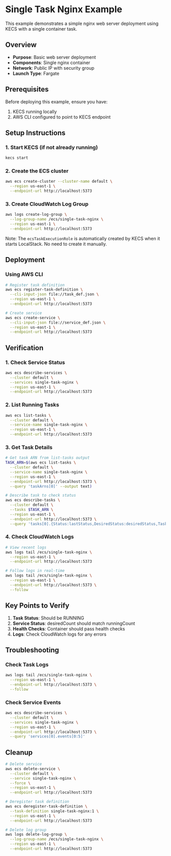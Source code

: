 # Single Task Nginx Example

This example demonstrates a simple nginx web server deployment using KECS with a single container task.

## Overview

- **Purpose**: Basic web server deployment
- **Components**: Single nginx container
- **Network**: Public IP with security group
- **Launch Type**: Fargate

## Prerequisites

Before deploying this example, ensure you have:

1. KECS running locally
2. AWS CLI configured to point to KECS endpoint

## Setup Instructions

### 1. Start KECS (if not already running)

```bash
kecs start
```

### 2. Create the ECS cluster

```bash
aws ecs create-cluster --cluster-name default \
  --region us-east-1 \
  --endpoint-url http://localhost:5373
```

### 3. Create CloudWatch Log Group

```bash
aws logs create-log-group \
  --log-group-name /ecs/single-task-nginx \
  --region us-east-1 \
  --endpoint-url http://localhost:5373
```

Note: The `ecsTaskExecutionRole` is automatically created by KECS when it starts LocalStack. No need to create it manually.

## Deployment

### Using AWS CLI

```bash
# Register task definition
aws ecs register-task-definition \
  --cli-input-json file://task_def.json \
  --region us-east-1 \
  --endpoint-url http://localhost:5373

# Create service
aws ecs create-service \
  --cli-input-json file://service_def.json \
  --region us-east-1 \
  --endpoint-url http://localhost:5373
```

## Verification

### 1. Check Service Status

```bash
aws ecs describe-services \
  --cluster default \
  --services single-task-nginx \
  --region us-east-1 \
  --endpoint-url http://localhost:5373
```

### 2. List Running Tasks

```bash
aws ecs list-tasks \
  --cluster default \
  --service-name single-task-nginx \
  --region us-east-1 \
  --endpoint-url http://localhost:5373
```

### 3. Get Task Details

```bash
# Get task ARN from list-tasks output
TASK_ARN=$(aws ecs list-tasks \
  --cluster default \
  --service-name single-task-nginx \
  --region us-east-1 \
  --endpoint-url http://localhost:5373 \
  --query 'taskArns[0]' --output text)

# Describe task to check status
aws ecs describe-tasks \
  --cluster default \
  --tasks $TASK_ARN \
  --region us-east-1 \
  --endpoint-url http://localhost:5373 \
  --query 'tasks[0].{Status:lastStatus,DesiredStatus:desiredStatus,TaskArn:taskArn}'
```

### 4. Check CloudWatch Logs

```bash
# View recent logs
aws logs tail /ecs/single-task-nginx \
  --region us-east-1 \
  --endpoint-url http://localhost:5373

# Follow logs in real-time
aws logs tail /ecs/single-task-nginx \
  --region us-east-1 \
  --endpoint-url http://localhost:5373 \
  --follow
```

## Key Points to Verify

1. **Task Status**: Should be RUNNING
2. **Service Status**: desiredCount should match runningCount
3. **Health Checks**: Container should pass health checks
4. **Logs**: Check CloudWatch logs for any errors

## Troubleshooting

### Check Task Logs

```bash
aws logs tail /ecs/single-task-nginx \
  --region us-east-1 \
  --endpoint-url http://localhost:5373 \
  --follow
```

### Check Service Events

```bash
aws ecs describe-services \
  --cluster default \
  --services single-task-nginx \
  --region us-east-1 \
  --endpoint-url http://localhost:5373 \
  --query 'services[0].events[0:5]'
```

## Cleanup

```bash
# Delete service
aws ecs delete-service \
  --cluster default \
  --service single-task-nginx \
  --force \
  --region us-east-1 \
  --endpoint-url http://localhost:5373

# Deregister task definition
aws ecs deregister-task-definition \
  --task-definition single-task-nginx:1 \
  --region us-east-1 \
  --endpoint-url http://localhost:5373

# Delete log group
aws logs delete-log-group \
  --log-group-name /ecs/single-task-nginx \
  --region us-east-1 \
  --endpoint-url http://localhost:5373
```